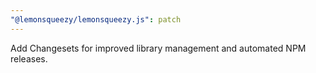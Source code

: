 ```yaml
---
"@lemonsqueezy/lemonsqueezy.js": patch
---
```


Add Changesets for improved library management and automated NPM releases.
